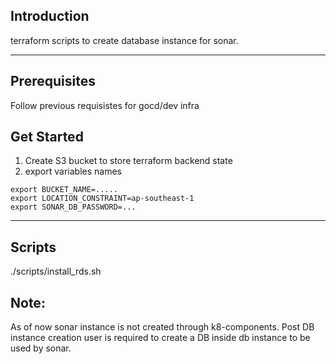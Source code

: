 ## Introduction
terraform scripts to create database instance for sonar.

***
## Prerequisites
Follow previous requisistes for gocd/dev infra
 

## Get Started
1. Create S3 bucket to store terraform backend state
2. export variables names
```
export BUCKET_NAME=.....
export LOCATION_CONSTRAINT=ap-southeast-1
export SONAR_DB_PASSWORD=... 
```
***

## Scripts
./scripts/install_rds.sh

## Note:
As of now sonar instance is not created through k8-components.
Post DB instance creation user is required to create a DB inside db instance to be used by sonar.